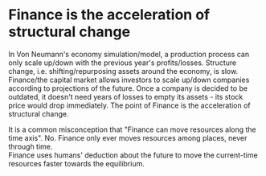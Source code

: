 # Finance is the acceleration of structural change
In Von Neumann's economy simulation/model, a production process can only scale up/down with the previous year's profits/losses. Structure change, i.e. shifting/repurposing assets around the economy, is slow. Finance/the capital market allows investors to scale up/down companies according to projections of the future. Once a company is decided to be outdated, it doesn't need years of losses to empty its assets - its stock price would drop immediately. The point of Finance is the acceleration of structural change.  

It is a common misconception that "Finance can move resources along the time axis". No. Finance only ever moves resources among places, never through time.  
Finance uses humans' deduction about the future to move the current-time resources faster towards the equilibrium.  
